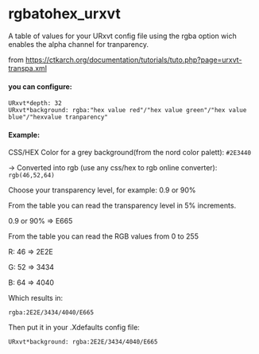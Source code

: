# rgbatohex_urxvt
A table of values for your URxvt config file using the rgba option wich enables the alpha channel for tranparency.

from https://ctkarch.org/documentation/tutorials/tuto.php?page=urxvt-transpa.xml

#### you can configure:


`URxvt*depth: 32`  
`URxvt*background: rgba:"hex value red"/"hex value green"/"hex value blue"/"hexvalue tranparency"`

#### Example:

  CSS/HEX Color for a grey background(from the nord color palett): `#2E3440`

   -> Converted into rgb (use any css/hex to rgb online converter): `rgb(46,52,64)`

  Choose your transparency level, for example: 0.9 or 90%

From the table you can read the transparency level in 5% increments.

  0.9 or 90% => E665

From the table you can read the RGB values from 0 to 255

  R: 46 => 2E2E

  G: 52 => 3434

  B: 64 => 4040

Which results in:

  `rgba:2E2E/3434/4040/E665`
  
Then put it in your .Xdefaults config file:

  `URxvt*background: rgba:2E2E/3434/4040/E665`
